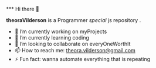 *** Hi there 👋

**theoraVilderson** is a Programmer _special_ js repository .


- 🔭 I’m currently working on myProjects
- 🌱 I’m currently learning coding
- 👯 I’m looking to collaborate on everyOneWorthIt
- 📫 How to reach me: theora.vilderson@gmail.com
- ⚡ Fun fact: wanna automate everything that is repeating 

